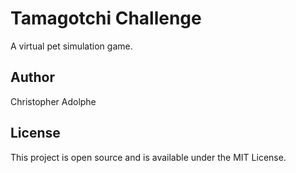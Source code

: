 # Tamagotchi Challenge
A virtual pet simulation game.

## Author
Christopher Adolphe

## License
This project is open source and is available under the MIT License.
